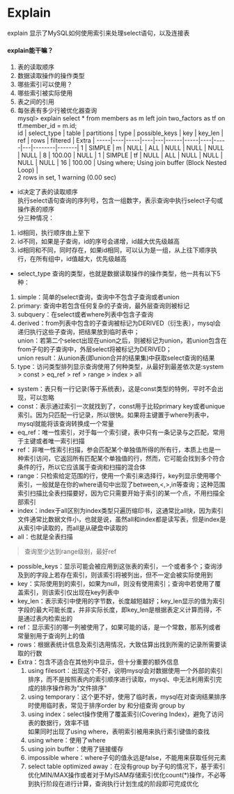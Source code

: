 # Explain
explain 显示了MySQL如何使用索引来处理select语句，以及连接表  
#### explain能干嘛？
1. 表的读取顺序  
2. 数据读取操作的操作类型  
3. 哪些索引可以使用？  
4. 哪些索引被实际使用  
5. 表之间的引用  
6. 每张表有多少行被优化器查询  
mysql> explain select * from members as m left join two_factors as tf on tf.member_id = m.id;    
id | select_type | table | partitions | type | possible_keys | key | key_len | ref | rows | filtered | Extra |
-----|----|-----|----|---|------|-----|----|-----|---|--------|-------|
1 | SIMPLE | m | NULL | ALL | NULL | NULL | NULL | NULL | 8 | 100.00 | NULL |
1 | SIMPLE | tf | NULL | ALL | NULL | NULL | NULL | NULL | 16 | 100.00 | Using where; Using join buffer (Block Nested Loop) |  
2 rows in set, 1 warning (0.00 sec)  

- id决定了表的读取顺序  
执行select语句查询的序列号，包含一组数字，表示查询中执行select子句或操作表的顺序  
分三种情况：  
1. id相同，执行顺序由上至下  
2. id不同，如果是子查询，id的序号会递增，id越大优先级越高  
3. id相同和不同，同时存在，如果id相同，可以认为是一组，从上往下顺序执行，在所有组中，id值越大，优先级越高  

- select_type 查询的类型，也就是数据读取操作的操作类型，他一共有以下5种：  
1. simple：简单的select查询，查询中不包含子查询或者union  
2. primary: 查询中若包含任何复杂的子查询，最外层查询则被标记  
3. subquery：在select或者where列表中包含子查询  
4. derived：from列表中包含的子查询被标记为DERIVED（衍生表），mysql会递归执行这些子查询，把结果放到临时表中；  
union：若第二个select出现在union之后，则被标记为union，若union包含在from子句的子查询中，外层select将被标记为DERIVED；  
union result：从union表(即union合并的结果集)中获取select查询的结果  
5. type：访问类型排列显示查询使用了何种类型，从最好到最差依次是:system > const > eq_ref > ref > range > index > all  
  - system：表只有一行记录(等于系统表)，这是const类型的特例，平时不会出现，可以忽略  
  - const：表示通过索引一次就找到了，const用于比较primary key或者unique索引。因为只匹配一行记录，所以很快。如果将主键置于where列表中，mysql就能将该查询转换成一个常量  
  - eq_ref：唯一性索引，对于每一个索引键，表中只有一条记录与之匹配，常用于主键或者唯一索引扫描  
  - ref：非唯一性索引扫描，参会匹配某个单独值所得的所有行，本质上也是一种索引访问，它返回所有匹配某个单独值的行，然而，它可能会找到多个符合条件的行，所以它应该属于查询和扫描的混合体  
  - range：只检索给定范围的行，使用一个索引来选择行，key列显示使用哪个索引，一般就是在你的where语句中出现了between,<,>,in等查询；这种范围索引扫描比全表扫描要好，因为它只需要开始于索引的某一个点，不用扫描全部索引  
  - index：index于all区别为index类型只遍历缩印书，这通常比all快，因为索引文件通常比数据文件小，也就是说，虽然all和index都是读写表，但是index是从索引中读取的，而all是从硬盘中读取的  
  - all：也就是全表扫描  
  > 查询至少达到range级别，最好ref  

- possible_keys：显示可能会被应用到这张表的索引，一个或者多个；查询涉及到的字段上若存在索引，则该索引将被列出，但不一定会被实际使用到  
- key：实际使用到的索引，如果为null，则没有使用索引；查询中若使用了覆盖索引，则该索引仅出现在key列表中  
- key_len：表示索引中使用的字节数，长度越短越好；key_len显示的值为索引字段的最大可能长度，并非实际长度，即key_len是根据表定义计算而得，不是通过表内检索出的  
- ref：显示索引的哪一列被使用了，如果可能的话，是一个常数，那系列或者常量别用于查询列上的值  
- rows：根据表统计信息及索引选用情况，大致估算出找到所需的记录所需要读取的行数  
- Extra：包含不适合在其他列中显示，但十分重要的额外信息  
  1. using filesort：出现这个不好，说明mysql会对数据使用一个外部的索引排序，而不是按照表内的索引顺序进行读取，mysql、中无法利用索引完成的排序操作称为"文件排序"  
  2. using temporary：这个更不好，使用了临时表，mysql在对查询结果排序时使用临时表，常见于排序order by 和分组查询 group by  
  3. using index：select操作使用了覆盖索引(Covering Index)，避免了访问表的数据行，效率不错  
    如果同时出现了using where，表明索引被用来执行索引键值的查找  
  4. using where：使用了where  
  5. using join buffer：使用了链接缓存  
  6. impossible where：where子句的值永远是false，不能用来获取任何元素  
  7. select table optimized away：在没有group by子句的情况下，基于索引优化MIN/MAX操作或者对于MyISAM存储索引优化count(*)操作，不必等到执行阶段在进行计算，查询执行计划生成的阶段即可完成优化  
